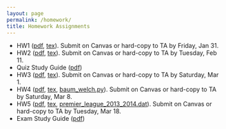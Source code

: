 ```yaml
---
layout: page
permalink: /homework/
title: Homework Assignments
---
```


- HW1 ([pdf](../assets/hw/HW1.pdf), [tex](../assets/hw/HW1.tex)). Submit on Canvas or hard-copy to TA by Friday, Jan 31.
- HW2 ([pdf](../assets/hw/HW2.pdf), [tex](../assets/hw/HW2.tex)). Submit on Canvas or hard-copy to TA by Tuesday, Feb 11.
- Quiz Study Guide ([pdf](../assets/hw/QuizStudyGuide.pdf))
- HW3 ([pdf](../assets/hw/HW3.pdf), [tex](../assets/hw/HW3.tex)). Submit on Canvas or hard-copy to TA by Saturday, Mar 1.
- HW4 ([pdf](../assets/hw/HW4.pdf), [tex](../assets/hw/HW4.tex), [baum_welch.py](../assets/hw/baum_welch.py)). Submit on Canvas or hard-copy to TA by Saturday, Mar 8.
- HW5 ([pdf](../assets/hw/HW5.pdf), [tex](../assets/hw/HW5.tex), [premier_league_2013_2014.dat](../assets/hw/hw5/premier_league_2013_2014.dat)). Submit on Canvas or hard-copy to TA by Tuesday, Mar 18.
- Exam Study Guide ([pdf](../assets/hw/ExamStudyGuide.pdf))